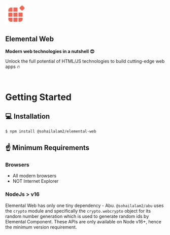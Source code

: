 <section>
  <br />
  <a href="https://sohailalam2.github.io/elemental-web/" target="_blank" rel="noopener noreferrer">
    <img width="64" src="/logo.svg" alt="Abu Logo">
  </a>
  <h1>Elemental Web</h1>
  <strong>Modern web technologies in a nutshell 😍</strong>
  <p>Unlock the full potential of HTML/JS technologies to build cutting-edge web apps 🔥</p>
  <br />
</section>

# Getting Started

## 💻 Installation

```bash
$ npm install @sohailalam2/elemental-web
```

## ☝️ Minimum Requirements

### Browsers

- All modern browsers
- NOT Internet Explorer

### NodeJs > v16

Elemental Web has only one tiny dependency - Abu. `@sohailalam2/abu` uses the `crypto` module and specifically the `crypto.webcrypto` object for its random number
generation which is used to generate random ids by Elemental Component. These APIs are only available on Node v16+, hence the minimum version requirement.
